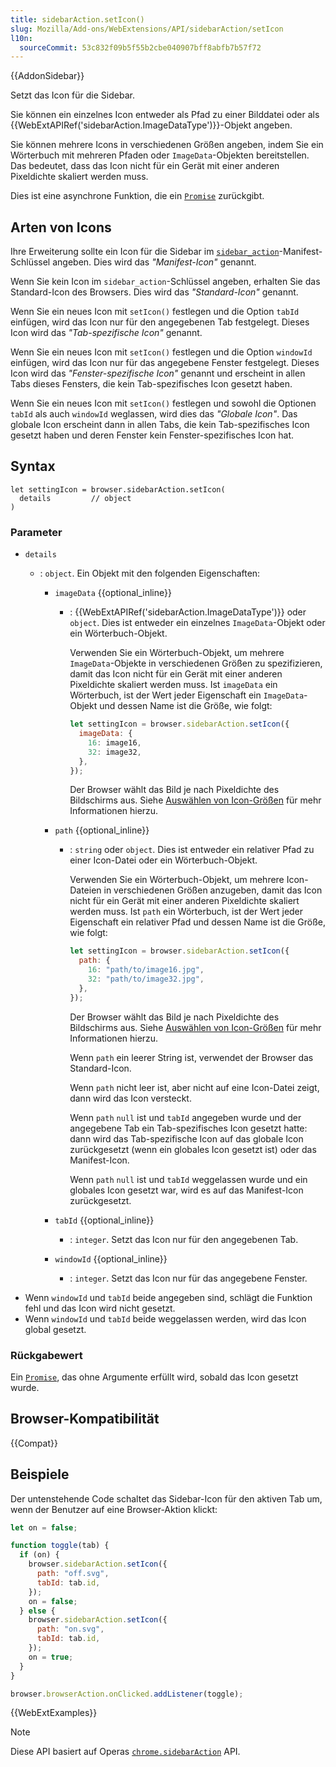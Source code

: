 ```yaml
---
title: sidebarAction.setIcon()
slug: Mozilla/Add-ons/WebExtensions/API/sidebarAction/setIcon
l10n:
  sourceCommit: 53c832f09b5f55b2cbe040907bff8abfb7b57f72
---
```


{{AddonSidebar}}

Setzt das Icon für die Sidebar.

Sie können ein einzelnes Icon entweder als Pfad zu einer Bilddatei oder als {{WebExtAPIRef('sidebarAction.ImageDataType')}}-Objekt angeben.

Sie können mehrere Icons in verschiedenen Größen angeben, indem Sie ein Wörterbuch mit mehreren Pfaden oder `ImageData`-Objekten bereitstellen. Das bedeutet, dass das Icon nicht für ein Gerät mit einer anderen Pixeldichte skaliert werden muss.

Dies ist eine asynchrone Funktion, die ein [`Promise`](/de/docs/Web/JavaScript/Reference/Global_Objects/Promise) zurückgibt.

## Arten von Icons

Ihre Erweiterung sollte ein Icon für die Sidebar im [`sidebar_action`](/de/docs/Mozilla/Add-ons/WebExtensions/manifest.json/sidebar_action)-Manifest-Schlüssel angeben. Dies wird das _"Manifest-Icon"_ genannt.

Wenn Sie kein Icon im `sidebar_action`-Schlüssel angeben, erhalten Sie das Standard-Icon des Browsers. Dies wird das _"Standard-Icon"_ genannt.

Wenn Sie ein neues Icon mit `setIcon()` festlegen und die Option `tabId` einfügen, wird das Icon nur für den angegebenen Tab festgelegt. Dieses Icon wird das _"Tab-spezifische Icon"_ genannt.

Wenn Sie ein neues Icon mit `setIcon()` festlegen und die Option `windowId` einfügen, wird das Icon nur für das angegebene Fenster festgelegt. Dieses Icon wird das _"Fenster-spezifische Icon"_ genannt und erscheint in allen Tabs dieses Fensters, die kein Tab-spezifisches Icon gesetzt haben.

Wenn Sie ein neues Icon mit `setIcon()` festlegen und sowohl die Optionen `tabId` als auch `windowId` weglassen, wird dies das _"Globale Icon"_. Das globale Icon erscheint dann in allen Tabs, die kein Tab-spezifisches Icon gesetzt haben und deren Fenster kein Fenster-spezifisches Icon hat.

## Syntax

```js-nolint
let settingIcon = browser.sidebarAction.setIcon(
  details         // object
)
```

### Parameter

- `details`

  - : `object`. Ein Objekt mit den folgenden Eigenschaften:

    - `imageData` {{optional_inline}}

      - : {{WebExtAPIRef('sidebarAction.ImageDataType')}} oder `object`. Dies ist entweder ein einzelnes `ImageData`-Objekt oder ein Wörterbuch-Objekt.

        Verwenden Sie ein Wörterbuch-Objekt, um mehrere `ImageData`-Objekte in verschiedenen Größen zu spezifizieren, damit das Icon nicht für ein Gerät mit einer anderen Pixeldichte skaliert werden muss. Ist `imageData` ein Wörterbuch, ist der Wert jeder Eigenschaft ein `ImageData`-Objekt und dessen Name ist die Größe, wie folgt:

        ```js
        let settingIcon = browser.sidebarAction.setIcon({
          imageData: {
            16: image16,
            32: image32,
          },
        });
        ```

        Der Browser wählt das Bild je nach Pixeldichte des Bildschirms aus. Siehe [Auswählen von Icon-Größen](/de/docs/Mozilla/Add-ons/WebExtensions/manifest.json/browser_action#choosing_icon_sizes) für mehr Informationen hierzu.

    - `path` {{optional_inline}}

      - : `string` oder `object`. Dies ist entweder ein relativer Pfad zu einer Icon-Datei oder ein Wörterbuch-Objekt.

        Verwenden Sie ein Wörterbuch-Objekt, um mehrere Icon-Dateien in verschiedenen Größen anzugeben, damit das Icon nicht für ein Gerät mit einer anderen Pixeldichte skaliert werden muss. Ist `path` ein Wörterbuch, ist der Wert jeder Eigenschaft ein relativer Pfad und dessen Name ist die Größe, wie folgt:

        ```js
        let settingIcon = browser.sidebarAction.setIcon({
          path: {
            16: "path/to/image16.jpg",
            32: "path/to/image32.jpg",
          },
        });
        ```

        Der Browser wählt das Bild je nach Pixeldichte des Bildschirms aus. Siehe [Auswählen von Icon-Größen](/de/docs/Mozilla/Add-ons/WebExtensions/manifest.json/browser_action#choosing_icon_sizes) für mehr Informationen hierzu.

        Wenn `path` ein leerer String ist, verwendet der Browser das Standard-Icon.

        Wenn `path` nicht leer ist, aber nicht auf eine Icon-Datei zeigt, dann wird das Icon versteckt.

        Wenn `path` `null` ist und `tabId` angegeben wurde und der angegebene Tab ein Tab-spezifisches Icon gesetzt hatte: dann wird das Tab-spezifische Icon auf das globale Icon zurückgesetzt (wenn ein globales Icon gesetzt ist) oder das Manifest-Icon.

        Wenn `path` `null` ist und `tabId` weggelassen wurde und ein globales Icon gesetzt war, wird es auf das Manifest-Icon zurückgesetzt.

    - `tabId` {{optional_inline}}
      - : `integer`. Setzt das Icon nur für den angegebenen Tab.
    - `windowId` {{optional_inline}}
      - : `integer`. Setzt das Icon nur für das angegebene Fenster.

<!---->

- Wenn `windowId` und `tabId` beide angegeben sind, schlägt die Funktion fehl und das Icon wird nicht gesetzt.
- Wenn `windowId` und `tabId` beide weggelassen werden, wird das Icon global gesetzt.

### Rückgabewert

Ein [`Promise`](/de/docs/Web/JavaScript/Reference/Global_Objects/Promise), das ohne Argumente erfüllt wird, sobald das Icon gesetzt wurde.

## Browser-Kompatibilität

{{Compat}}

## Beispiele

Der untenstehende Code schaltet das Sidebar-Icon für den aktiven Tab um, wenn der Benutzer auf eine Browser-Aktion klickt:

```js
let on = false;

function toggle(tab) {
  if (on) {
    browser.sidebarAction.setIcon({
      path: "off.svg",
      tabId: tab.id,
    });
    on = false;
  } else {
    browser.sidebarAction.setIcon({
      path: "on.svg",
      tabId: tab.id,
    });
    on = true;
  }
}

browser.browserAction.onClicked.addListener(toggle);
```

{{WebExtExamples}}

> [!NOTE]
> Diese API basiert auf Operas [`chrome.sidebarAction`](https://help.opera.com/en/extensions/sidebar-action-api/) API.
